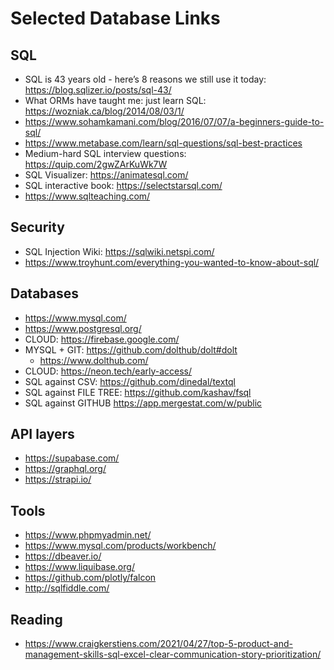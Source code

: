 # Selected Database Links

## SQL
* SQL is 43 years old - here’s 8 reasons we still use it today: https://blog.sqlizer.io/posts/sql-43/
* What ORMs have taught me: just learn SQL: https://wozniak.ca/blog/2014/08/03/1/
* https://www.sohamkamani.com/blog/2016/07/07/a-beginners-guide-to-sql/
* https://www.metabase.com/learn/sql-questions/sql-best-practices
* Medium-hard SQL interview questions: https://quip.com/2gwZArKuWk7W
* SQL Visualizer: https://animatesql.com/
* SQL interactive book: https://selectstarsql.com/
* https://www.sqlteaching.com/

## Security
* SQL Injection Wiki: https://sqlwiki.netspi.com/
* https://www.troyhunt.com/everything-you-wanted-to-know-about-sql/

## Databases
* https://www.mysql.com/
* https://www.postgresql.org/
* CLOUD: https://firebase.google.com/
* MYSQL + GIT: https://github.com/dolthub/dolt#dolt
  * https://www.dolthub.com/
* CLOUD: https://neon.tech/early-access/
* SQL against CSV: https://github.com/dinedal/textql
* SQL against FILE TREE: https://github.com/kashav/fsql
* SQL against GITHUB https://app.mergestat.com/w/public

## API layers
* https://supabase.com/
* https://graphql.org/
* https://strapi.io/

## Tools
* https://www.phpmyadmin.net/
* https://www.mysql.com/products/workbench/
* https://dbeaver.io/
* https://www.liquibase.org/
* https://github.com/plotly/falcon
* http://sqlfiddle.com/


## Reading
* https://www.craigkerstiens.com/2021/04/27/top-5-product-and-management-skills-sql-excel-clear-communication-story-prioritization/
